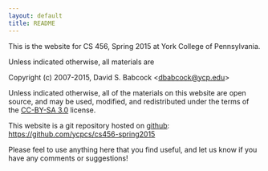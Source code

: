 ```yaml
---
layout: default
title: README
---
```


This is the website for CS 456, Spring 2015 at York College of
Pennsylvania.

Unless indicated otherwise, all materials are

Copyright (c) 2007-2015, David S. Babcock &lt;<dbabcock@ycp.edu>&gt;

Unless indicated otherwise, all of the materials on this website
are open source, and may be used, modified, and redistributed
under the terms of the <a href="http://creativecommons.org/licenses/by-sa/3.0/us/">CC-BY-SA 3.0</a>
license.

This website is a git repository hosted on [github](https://github.com): <https://github.com/ycpcs/cs456-spring2015>

Please feel to use anything here that you find useful,
and let us know if you have any comments or suggestions!
